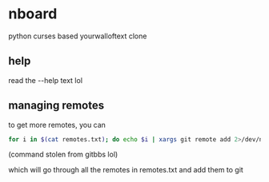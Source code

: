 # nboard

python curses based yourwalloftext clone

## help
read the --help text lol


## managing remotes
to get more remotes, you can

```bash
for i in $(cat remotes.txt); do echo $i | xargs git remote add 2>/dev/null || echo $i | xargs git remote set-url ; done
```
(command stolen from gitbbs lol)

which will go through all the remotes in remotes.txt and add them to git


